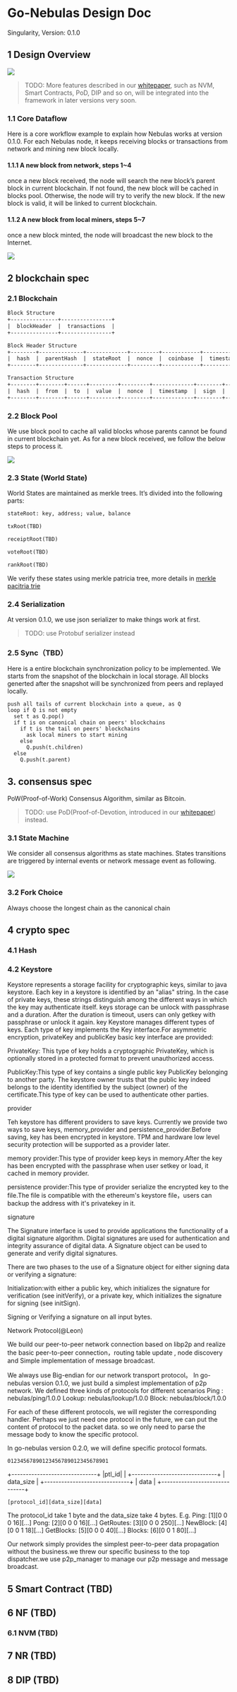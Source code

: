 # Go-Nebulas Design Doc

Singularity, Version: 0.1.0

## 1 Design Overview

![](resources/overview.png)

> TODO: More features described in our [whitepaper](https://nebulas.io/docs/NebulasTechnicalWhitepaper.pdf), such as NVM, Smart Contracts, PoD, DIP and so on, will be integrated into the framework in later versions very soon.

### 1.1 Core Dataflow

Here is a core workflow example to explain how Nebulas works at version 0.1.0.
For each Nebulas node, it keeps receiving blocks or transactions from network and mining new block locally.

#### 1.1.1 A new block from network, steps 1~4

once a new block received, the node will search the new block’s parent block in current blockchain. If not found, the new block will be cached in blocks pool. Otherwise, the node will try to verify the new block. If the new block is valid, it will be linked to current blockchain.

#### 1.1.2 A new block from local miners, steps 5~7

once a new block minted, the node will broadcast the new block to the Internet.

![](resources/workflow.png)

<!-- 
@startuml workflow

-> Net: 1. received new block
Net -> Blockchain: 2. search its parent
Blockchain -> Blockchain: 3. verify new block
Blockchain -> Blockchain: 4.link new block
PoW -> PoW: 5. mining
PoW -> Net: 6. minted
Net -> : 7. broadcast new block

@enduml
-->

## 2 blockchain spec

### 2.1 Blockchain

``` txt
Block Structure
+---------------+----------------+
|  blockHeader  |  transactions  |
+---------------+----------------+

Block Header Structure
+--------+--------------+-------------+---------+------------+-------------+
|  hash  |  parentHash  |  stateRoot  |  nonce  |  coinbase  |  timestamp  |
+--------+--------------+-------------+---------+------------+-------------+

Transaction Structure
+--------+--------+------+---------+---------+-------------+--------+-----------+
|  hash  |  from  |  to  |  value  |  nonce  |  timestamp  |  sign  |  payload  |
+--------+--------+------+---------+---------+-------------+--------+-----------+
```

### 2.2 Block Pool

We use block pool to cache all valid blocks whose parents cannot be found in current blockchain yet. As for a new block received, we follow the below steps to process it.

![](resources/blockpool.png)

<!-- 
@startuml addBlockInPool

start

if (the new block exists in blockchain?) then (yes)
    stop
else (no)
    if (the block's nonce is right?) then (yes)
        if (the block's hash is right?) then (yes)
            while (more transactions in the block?) is (yes)
                if (the transaction's hash is right?) then (yes)
                    if (the transaction's sign is right?) then (yes)
                    else (no)
                        stop
                    endif
                else (no)
                    stop
                endif
            endwhile (no)
            if (the block's parent exists in blockchain?) then (yes)
                :clone the block's parent's world states;
                :execute all transactions in the block;
                while (more states in the block?) is (yes)
                    if (the state root matches?) then(yes)
                    else (no)
                        stop
                    endif
                endwhile (no)
                :append the block to blockchain;
            else (no)
                :cache the block in block pool;
            endif
        else (no)
            stop
        endif
    else (no)
        stop
    endif
endif

stop

@enduml 
-->

### 2.3 State (World State)

World States are maintained as merkle trees.
It’s divided into the following parts:

``` txt
stateRoot: key, address; value, balance

txRoot(TBD)

receiptRoot(TBD)

voteRoot(TBD)

rankRoot(TBD)
```

We verify these states using merkle patricia tree, more details in [merkle pacitria trie](https://github.com/nebulasio/wiki/blob/master/merkle_trie.md)

### 2.4 Serialization

At version 0.1.0, we use json serializer to make things work at first.

> TODO: use Protobuf serializer instead

### 2.5 Sync（TBD）

Here is a entire blockchain synchronization policy to be implemented.
We starts from the snapshot of the blockchain in local storage. All blocks generted after the snapshot will be synchronized from peers and replayed locally.

``` pseudo
push all tails of current blockchain into a queue, as Q
loop if Q is not empty
  set t as Q.pop()
  if t is on canonical chain on peers' blockchains
    if t is the tail on peers' blockchains
      ask local miners to start mining
    else
      Q.push(t.children)
  else
    Q.push(t.parent)
```

## 3. consensus spec

PoW(Proof-of-Work) Consensus Algorithm, similar as Bitcoin.

> TODO: use PoD(Proof-of-Devotion, introduced in our [whitepaper](https://nebulas.io/docs/NebulasTechnicalWhitepaper.pdf)) instead.

### 3.1 State Machine

We consider all consensus algorithms as state machines.
States transitions are triggered by internal events or network message event as following.

![](resources/pow.png)

<!-- 
@startuml overview
[*] \-\-> PoW
state PoW {
    [*] \-\-> Prepare
    Prepare: prepare a new block for mining
    Prepare \-\-> Mining : start mining
    Prepare \-\-> Minted : new block received
    Mining: search valid nonce for the new block
    Mining: broadcast the new block
    Mining \-\-> Minted : found the nonce/block
    Mining \-\-> Minted : new block received
    Minted:
    Minted: link the new block to blockchain
    Minted: fork choice
    Minted \-\-> Prepare : start over
}
PoW \-\-> [*] : stop
@enduml
 -->

### 3.2 Fork Choice

Always choose the longest chain as the canonical chain

## 4 crypto spec

### 4.1 Hash

### 4.2 Keystore

Keystore represents a storage facility for cryptographic keys, similar to java keystore.
Each key in a keystore is identified by an "alias" string. In the case of private keys, these strings distinguish among the different ways in which the key may authenticate itself.  keys storage can be unlock with passphrase and a duration. After the duration is timeout, users can only getkey with passphrase or unlock it again.
key
Keystore manages different types of keys. Each type of key implements the Key interface.For asymmetric encryption, privateKey and publicKey basic key interface are provided:

PrivateKey: This type of key holds a cryptographic PrivateKey, which is optionally stored in a protected format to prevent unauthorized access. 

PublicKey:This type of key contains a single public key PublicKey belonging to another party. The keystore owner trusts that the public key indeed belongs to the identity identified by the subject (owner) of the certificate.This type of key can be used to authenticate other parties.

provider

Teh keystore has different providers to save keys. Currently we provide two ways to save keys, memory_provider and persistence_provider.Before saving, key has been encrypted in keystore. TPM and hardware low level security protection will be supported as a provider later.

memory provider:This type of provider keep keys in memory.After the key has been encrypted with the passphrase when user setkey or load, it cached in memory provider.

persistence provider:This type of provider serialize the encrypted key to the file.The file is compatible with the ethereum's keystore file，users can backup the address with it's privatekey in it.

signature

The Signature interface is used to provide applications the functionality of a digital signature algorithm. Digital signatures are used for authentication and integrity assurance of digital data. A Signature object can be used to generate and verify digital signatures.

There are two phases to the use of a Signature object for either signing data or verifying a signature:

Initialization:with either a public key, which initializes the signature for verification (see initVerify), or a private key, which initializes the signature for signing (see initSign).

Signing or Verifying a signature on all input bytes.


Network Protocol(@Leon)


We build our peer-to-peer network connection based on libp2p and realize the basic  peer-to-peer connection，routing table update , node discovery and Simple implementation of message broadcast.

We always use Big-endian for our network transport protocol。
In go-nebulas version 0.1.0, we just build a simplest implementation of p2p network.
We defined three kinds of protocols  for different scenarios
Ping : nebulas/ping/1.0.0
Lookup: nebulas/lookup/1.0.0
Block: nebulas/block/1.0.0

For each of these different protocols, we will register the corresponding handler.
Perhaps we just need one protocol in the future, we can put the content of protocol to the packet data. so we only need to parse the message body to know the specific protocol.

In go-nebulas version 0.2.0, we will define specific protocol formats.

    01234567890123456789012345678901
   +------------------------------+
   |ptl_id|                       |
   +------------------------------+
   |            data_size         |
   +------------------------------+
   |             data             |
   +------------------------------+

```
[protocol_id][data_size][data]
```
The protocol_id take 1 byte and the data_size take 4 bytes.
E.g. 
Ping:
[1][0 0 0 16][...]
Pong:
[2][0 0 0 16][...]
GetRoutes:
[3][0 0 0 250][...]
NewBlock:
[4][0 0 1 18][...]
GetBlocks:
[5][0 0 0 40][...]
Blocks:
[6][0 0 1 80][...]

Our network simply provides the simplest peer-to-peer data propagation without the business.we threw our specific business to the top dispatcher.we use p2p_manager to manage our p2p message and message broadcast.

## 5 Smart Contract (TBD)

## 6 NF (TBD)

### 6.1 NVM (TBD)

## 7 NR (TBD)

## 8 DIP (TBD)

